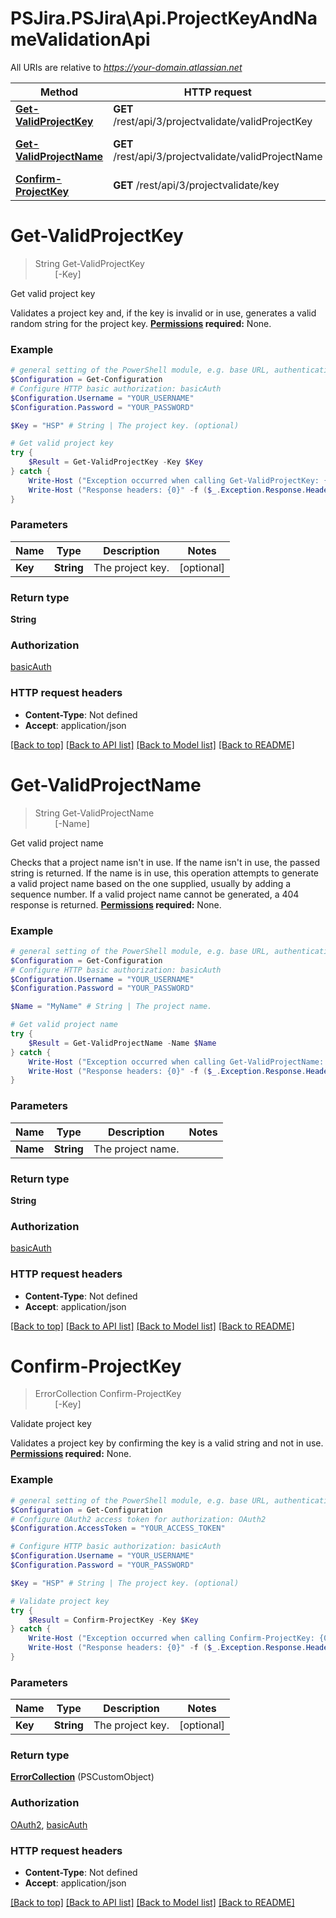 # PSJira.PSJira\Api.ProjectKeyAndNameValidationApi

All URIs are relative to *https://your-domain.atlassian.net*

Method | HTTP request | Description
------------- | ------------- | -------------
[**Get-ValidProjectKey**](ProjectKeyAndNameValidationApi.md#Get-ValidProjectKey) | **GET** /rest/api/3/projectvalidate/validProjectKey | Get valid project key
[**Get-ValidProjectName**](ProjectKeyAndNameValidationApi.md#Get-ValidProjectName) | **GET** /rest/api/3/projectvalidate/validProjectName | Get valid project name
[**Confirm-ProjectKey**](ProjectKeyAndNameValidationApi.md#Confirm-ProjectKey) | **GET** /rest/api/3/projectvalidate/key | Validate project key


<a id="Get-ValidProjectKey"></a>
# **Get-ValidProjectKey**
> String Get-ValidProjectKey<br>
> &nbsp;&nbsp;&nbsp;&nbsp;&nbsp;&nbsp;&nbsp;&nbsp;[-Key] <String><br>

Get valid project key

Validates a project key and, if the key is invalid or in use, generates a valid random string for the project key.  **[Permissions](#permissions) required:** None.

### Example
```powershell
# general setting of the PowerShell module, e.g. base URL, authentication, etc
$Configuration = Get-Configuration
# Configure HTTP basic authorization: basicAuth
$Configuration.Username = "YOUR_USERNAME"
$Configuration.Password = "YOUR_PASSWORD"

$Key = "HSP" # String | The project key. (optional)

# Get valid project key
try {
    $Result = Get-ValidProjectKey -Key $Key
} catch {
    Write-Host ("Exception occurred when calling Get-ValidProjectKey: {0}" -f ($_.ErrorDetails | ConvertFrom-Json))
    Write-Host ("Response headers: {0}" -f ($_.Exception.Response.Headers | ConvertTo-Json))
}
```

### Parameters

Name | Type | Description  | Notes
------------- | ------------- | ------------- | -------------
 **Key** | **String**| The project key. | [optional] 

### Return type

**String**

### Authorization

[basicAuth](../README.md#basicAuth)

### HTTP request headers

 - **Content-Type**: Not defined
 - **Accept**: application/json

[[Back to top]](#) [[Back to API list]](../README.md#documentation-for-api-endpoints) [[Back to Model list]](../README.md#documentation-for-models) [[Back to README]](../README.md)

<a id="Get-ValidProjectName"></a>
# **Get-ValidProjectName**
> String Get-ValidProjectName<br>
> &nbsp;&nbsp;&nbsp;&nbsp;&nbsp;&nbsp;&nbsp;&nbsp;[-Name] <String><br>

Get valid project name

Checks that a project name isn't in use. If the name isn't in use, the passed string is returned. If the name is in use, this operation attempts to generate a valid project name based on the one supplied, usually by adding a sequence number. If a valid project name cannot be generated, a 404 response is returned.  **[Permissions](#permissions) required:** None.

### Example
```powershell
# general setting of the PowerShell module, e.g. base URL, authentication, etc
$Configuration = Get-Configuration
# Configure HTTP basic authorization: basicAuth
$Configuration.Username = "YOUR_USERNAME"
$Configuration.Password = "YOUR_PASSWORD"

$Name = "MyName" # String | The project name.

# Get valid project name
try {
    $Result = Get-ValidProjectName -Name $Name
} catch {
    Write-Host ("Exception occurred when calling Get-ValidProjectName: {0}" -f ($_.ErrorDetails | ConvertFrom-Json))
    Write-Host ("Response headers: {0}" -f ($_.Exception.Response.Headers | ConvertTo-Json))
}
```

### Parameters

Name | Type | Description  | Notes
------------- | ------------- | ------------- | -------------
 **Name** | **String**| The project name. | 

### Return type

**String**

### Authorization

[basicAuth](../README.md#basicAuth)

### HTTP request headers

 - **Content-Type**: Not defined
 - **Accept**: application/json

[[Back to top]](#) [[Back to API list]](../README.md#documentation-for-api-endpoints) [[Back to Model list]](../README.md#documentation-for-models) [[Back to README]](../README.md)

<a id="Confirm-ProjectKey"></a>
# **Confirm-ProjectKey**
> ErrorCollection Confirm-ProjectKey<br>
> &nbsp;&nbsp;&nbsp;&nbsp;&nbsp;&nbsp;&nbsp;&nbsp;[-Key] <String><br>

Validate project key

Validates a project key by confirming the key is a valid string and not in use.  **[Permissions](#permissions) required:** None.

### Example
```powershell
# general setting of the PowerShell module, e.g. base URL, authentication, etc
$Configuration = Get-Configuration
# Configure OAuth2 access token for authorization: OAuth2
$Configuration.AccessToken = "YOUR_ACCESS_TOKEN"

# Configure HTTP basic authorization: basicAuth
$Configuration.Username = "YOUR_USERNAME"
$Configuration.Password = "YOUR_PASSWORD"

$Key = "HSP" # String | The project key. (optional)

# Validate project key
try {
    $Result = Confirm-ProjectKey -Key $Key
} catch {
    Write-Host ("Exception occurred when calling Confirm-ProjectKey: {0}" -f ($_.ErrorDetails | ConvertFrom-Json))
    Write-Host ("Response headers: {0}" -f ($_.Exception.Response.Headers | ConvertTo-Json))
}
```

### Parameters

Name | Type | Description  | Notes
------------- | ------------- | ------------- | -------------
 **Key** | **String**| The project key. | [optional] 

### Return type

[**ErrorCollection**](ErrorCollection.md) (PSCustomObject)

### Authorization

[OAuth2](../README.md#OAuth2), [basicAuth](../README.md#basicAuth)

### HTTP request headers

 - **Content-Type**: Not defined
 - **Accept**: application/json

[[Back to top]](#) [[Back to API list]](../README.md#documentation-for-api-endpoints) [[Back to Model list]](../README.md#documentation-for-models) [[Back to README]](../README.md)

